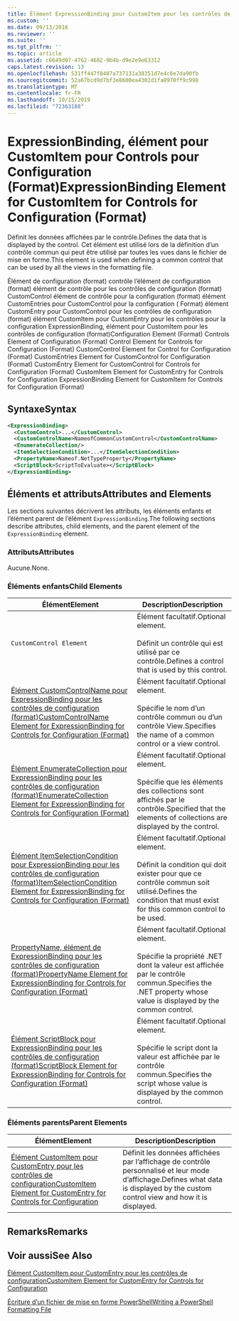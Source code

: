 ```yaml
---
title: Élément ExpressionBinding pour CustomItem pour les contrôles de configuration (format) | Microsoft Docs
ms.custom: ''
ms.date: 09/13/2016
ms.reviewer: ''
ms.suite: ''
ms.tgt_pltfrm: ''
ms.topic: article
ms.assetid: c6649d07-4762-4602-9b4b-d9e2e9e63312
caps.latest.revision: 13
ms.openlocfilehash: 531ff447f8407a737131a38351d7e4c6e7da90fb
ms.sourcegitcommit: 52a67bcd9d7bf3e8600ea4302d1fa8970ff9c998
ms.translationtype: MT
ms.contentlocale: fr-FR
ms.lasthandoff: 10/15/2019
ms.locfileid: "72363188"
---
```

# <a name="expressionbinding-element-for-customitem-for-controls-for-configuration-format"></a><span data-ttu-id="233e9-102">ExpressionBinding, élément pour CustomItem pour Controls pour Configuration (Format)</span><span class="sxs-lookup"><span data-stu-id="233e9-102">ExpressionBinding Element for CustomItem for Controls for Configuration (Format)</span></span>

<span data-ttu-id="233e9-103">Définit les données affichées par le contrôle.</span><span class="sxs-lookup"><span data-stu-id="233e9-103">Defines the data that is displayed by the control.</span></span> <span data-ttu-id="233e9-104">Cet élément est utilisé lors de la définition d’un contrôle commun qui peut être utilisé par toutes les vues dans le fichier de mise en forme.</span><span class="sxs-lookup"><span data-stu-id="233e9-104">This element is used when defining a common control that can be used by all the views in the formatting file.</span></span>

<span data-ttu-id="233e9-105">Élément de configuration (format) contrôle l’élément de configuration (format) élément de contrôle pour les contrôles de configuration (format) CustomControl élément de contrôle pour la configuration (format) élément CustomEntries pour CustomControl pour la configuration ( Format) élément CustomEntry pour CustomControl pour les contrôles de configuration (format) élément CustomItem pour CustomEntry pour les contrôles pour la configuration ExpressionBinding, élément pour CustomItem pour les contrôles de configuration (format)</span><span class="sxs-lookup"><span data-stu-id="233e9-105">Configuration Element (Format) Controls Element of Configuration (Format) Control Element for Controls for Configuration (Format) CustomControl Element for Control for Configuration (Format) CustomEntries Element for CustomControl for Configuration (Format) CustomEntry Element for CustomControl for Controls for Configuration (Format) CustomItem Element for CustomEntry for Controls for Configuration ExpressionBinding Element for CustomItem for Controls for Configuration (Format)</span></span>

## <a name="syntax"></a><span data-ttu-id="233e9-106">Syntaxe</span><span class="sxs-lookup"><span data-stu-id="233e9-106">Syntax</span></span>

```xml
<ExpressionBinding>
  <CustomControl>...</CustomControl>
  <CustomControlName>NameofCommonCustomControl</CustomControlName>
  <EnumerateCollection/>
  <ItemSelectionCondition>...</ItemSelectionCondition>
  <PropertyName>Nameof.NetTypeProperty</PropertyName>
  <ScriptBlock>ScriptToEvaluate></ScriptBlock>
</ExpressionBinding>
```

## <a name="attributes-and-elements"></a><span data-ttu-id="233e9-107">Éléments et attributs</span><span class="sxs-lookup"><span data-stu-id="233e9-107">Attributes and Elements</span></span>

<span data-ttu-id="233e9-108">Les sections suivantes décrivent les attributs, les éléments enfants et l’élément parent de l’élément `ExpressionBinding`.</span><span class="sxs-lookup"><span data-stu-id="233e9-108">The following sections describe attributes, child elements, and the parent element of the `ExpressionBinding` element.</span></span>

### <a name="attributes"></a><span data-ttu-id="233e9-109">Attributs</span><span class="sxs-lookup"><span data-stu-id="233e9-109">Attributes</span></span>

<span data-ttu-id="233e9-110">Aucune.</span><span class="sxs-lookup"><span data-stu-id="233e9-110">None.</span></span>

### <a name="child-elements"></a><span data-ttu-id="233e9-111">Éléments enfants</span><span class="sxs-lookup"><span data-stu-id="233e9-111">Child Elements</span></span>

|<span data-ttu-id="233e9-112">Élément</span><span class="sxs-lookup"><span data-stu-id="233e9-112">Element</span></span>|<span data-ttu-id="233e9-113">Description</span><span class="sxs-lookup"><span data-stu-id="233e9-113">Description</span></span>|
|-------------|-----------------|
|`CustomControl Element`|<span data-ttu-id="233e9-114">Élément facultatif.</span><span class="sxs-lookup"><span data-stu-id="233e9-114">Optional element.</span></span><br /><br /> <span data-ttu-id="233e9-115">Définit un contrôle qui est utilisé par ce contrôle.</span><span class="sxs-lookup"><span data-stu-id="233e9-115">Defines a control that is used by this control.</span></span>|
|[<span data-ttu-id="233e9-116">Élément CustomControlName pour ExpressionBinding pour les contrôles de configuration (format)</span><span class="sxs-lookup"><span data-stu-id="233e9-116">CustomControlName Element for ExpressionBinding for Controls for Configuration (Format)</span></span>](./customcontrolname-element-for-expressionbinding-for-controls-for-configuration-format.md)|<span data-ttu-id="233e9-117">Élément facultatif.</span><span class="sxs-lookup"><span data-stu-id="233e9-117">Optional element.</span></span><br /><br /> <span data-ttu-id="233e9-118">Spécifie le nom d’un contrôle commun ou d’un contrôle View.</span><span class="sxs-lookup"><span data-stu-id="233e9-118">Specifies the name of a common control or a view control.</span></span>|
|[<span data-ttu-id="233e9-119">Élément EnumerateCollection pour ExpressionBinding pour les contrôles de configuration (format)</span><span class="sxs-lookup"><span data-stu-id="233e9-119">EnumerateCollection Element for ExpressionBinding for Controls for Configuration (Format)</span></span>](./enumeratecollection-element-for-expressionbinding-for-controls-for-configuration-format.md)|<span data-ttu-id="233e9-120">Élément facultatif.</span><span class="sxs-lookup"><span data-stu-id="233e9-120">Optional element.</span></span><br /><br /> <span data-ttu-id="233e9-121">Spécifie que les éléments des collections sont affichés par le contrôle.</span><span class="sxs-lookup"><span data-stu-id="233e9-121">Specified that the elements of collections are displayed by the control.</span></span>|
|[<span data-ttu-id="233e9-122">Élément ItemSelectionCondition pour ExpressionBinding pour les contrôles de configuration (format)</span><span class="sxs-lookup"><span data-stu-id="233e9-122">ItemSelectionCondition Element for ExpressionBinding for Controls for Configuration (Format)</span></span>](./itemselectioncondition-element-for-expressionbinding-for-controls-for-configuration-format.md)|<span data-ttu-id="233e9-123">Élément facultatif.</span><span class="sxs-lookup"><span data-stu-id="233e9-123">Optional element.</span></span><br /><br /> <span data-ttu-id="233e9-124">Définit la condition qui doit exister pour que ce contrôle commun soit utilisé.</span><span class="sxs-lookup"><span data-stu-id="233e9-124">Defines the condition that must exist for this common control to be used.</span></span>|
|[<span data-ttu-id="233e9-125">PropertyName, élément de ExpressionBinding pour les contrôles de configuration (format)</span><span class="sxs-lookup"><span data-stu-id="233e9-125">PropertyName Element for ExpressionBinding for Controls for Configuration (Format)</span></span>](./propertyname-element-for-expressionbinding-for-controls-for-configuration-format.md)|<span data-ttu-id="233e9-126">Élément facultatif.</span><span class="sxs-lookup"><span data-stu-id="233e9-126">Optional element.</span></span><br /><br /> <span data-ttu-id="233e9-127">Spécifie la propriété .NET dont la valeur est affichée par le contrôle commun.</span><span class="sxs-lookup"><span data-stu-id="233e9-127">Specifies the .NET property whose value is displayed by the common control.</span></span>|
|[<span data-ttu-id="233e9-128">Élément ScriptBlock pour ExpressionBinding pour les contrôles de configuration (format)</span><span class="sxs-lookup"><span data-stu-id="233e9-128">ScriptBlock Element for ExpressionBinding for Controls for Configuration (Format)</span></span>](./scriptblock-element-for-expressionbinding-for-controls-for-configuration-format.md)|<span data-ttu-id="233e9-129">Élément facultatif.</span><span class="sxs-lookup"><span data-stu-id="233e9-129">Optional element.</span></span><br /><br /> <span data-ttu-id="233e9-130">Spécifie le script dont la valeur est affichée par le contrôle commun.</span><span class="sxs-lookup"><span data-stu-id="233e9-130">Specifies the script whose value is displayed by the common control.</span></span>|

### <a name="parent-elements"></a><span data-ttu-id="233e9-131">Éléments parents</span><span class="sxs-lookup"><span data-stu-id="233e9-131">Parent Elements</span></span>

|<span data-ttu-id="233e9-132">Élément</span><span class="sxs-lookup"><span data-stu-id="233e9-132">Element</span></span>|<span data-ttu-id="233e9-133">Description</span><span class="sxs-lookup"><span data-stu-id="233e9-133">Description</span></span>|
|-------------|-----------------|
|[<span data-ttu-id="233e9-134">Élément CustomItem pour CustomEntry pour les contrôles de configuration</span><span class="sxs-lookup"><span data-stu-id="233e9-134">CustomItem Element for CustomEntry for Controls for Configuration</span></span>](./customitem-element-for-customentry-for-controls-for-configuration-format.md)|<span data-ttu-id="233e9-135">Définit les données affichées par l’affichage de contrôle personnalisé et leur mode d’affichage.</span><span class="sxs-lookup"><span data-stu-id="233e9-135">Defines what data is displayed by the custom control view and how it is displayed.</span></span>|

## <a name="remarks"></a><span data-ttu-id="233e9-136">Remarks</span><span class="sxs-lookup"><span data-stu-id="233e9-136">Remarks</span></span>

## <a name="see-also"></a><span data-ttu-id="233e9-137">Voir aussi</span><span class="sxs-lookup"><span data-stu-id="233e9-137">See Also</span></span>

[<span data-ttu-id="233e9-138">Élément CustomItem pour CustomEntry pour les contrôles de configuration</span><span class="sxs-lookup"><span data-stu-id="233e9-138">CustomItem Element for CustomEntry for Controls for Configuration</span></span>](./customitem-element-for-customentry-for-controls-for-configuration-format.md)

[<span data-ttu-id="233e9-139">Écriture d’un fichier de mise en forme PowerShell</span><span class="sxs-lookup"><span data-stu-id="233e9-139">Writing a PowerShell Formatting File</span></span>](./writing-a-powershell-formatting-file.md)
